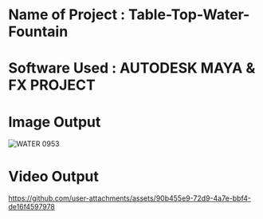 # Name of Project : Table-Top-Water-Fountain

# Software Used : AUTODESK MAYA & FX PROJECT

# Image Output
![WATER 0953](https://github.com/user-attachments/assets/b1e3938d-7c50-46bd-b172-70ec727f4ff9)

# Video Output
https://github.com/user-attachments/assets/90b455e9-72d9-4a7e-bbf4-de16f4597978

